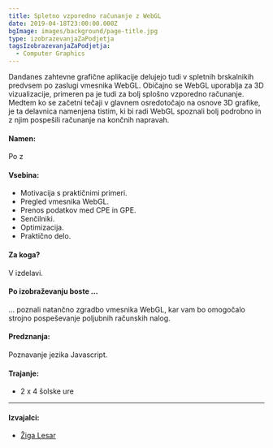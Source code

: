 ```yaml
---
title: Spletno vzporedno računanje z WebGL
date: 2019-04-18T23:00:00.000Z
bgImage: images/background/page-title.jpg
type: izobrazevanjaZaPodjetja
tagsIzobrazevanjaZaPodjetja:
  - Computer Graphics
---
```

Dandanes zahtevne grafične aplikacije delujejo tudi v spletnih brskalnikih predvsem po zaslugi vmesnika WebGL. Običajno se WebGL uporablja za 3D vizualizacije, primeren pa je tudi za bolj splošno vzporedno računanje. 
Medtem ko se začetni tečaji v glavnem osredotočajo na osnove 3D grafike, je ta delavnica namenjena tistim, ki bi radi WebGL spoznali bolj podrobno in z njim pospešili računanje na končnih napravah.

#### Namen:

Po z

#### Vsebina:

* Motivacija s praktičnimi primeri.
* Pregled vmesnika WebGL.
* Prenos podatkov med CPE in GPE.
* Senčilniki.
* Optimizacija.
* Praktično delo.

#### Za koga?

  V izdelavi.

#### Po izobraževanju boste ...

... poznali natančno zgradbo vmesnika WebGL, kar vam bo omogočalo strojno pospeševanje poljubnih računskih nalog.

#### Predznanja:

Poznavanje jezika Javascript.

#### Trajanje:

* 2 x 4 šolske ure

- - -

#### Izvajalci:

* [Žiga Lesar](/izvajalci/ziga-lesar/)
